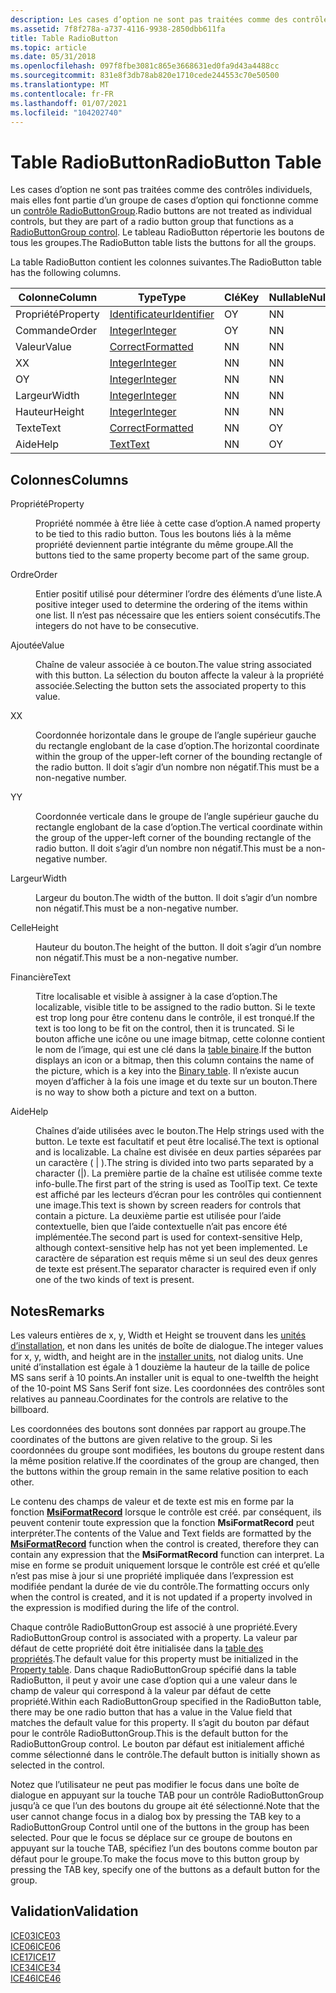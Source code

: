 ```yaml
---
description: Les cases d’option ne sont pas traitées comme des contrôles individuels, mais elles font partie d’un groupe de cases d’option qui fonctionne comme un contrôle RadioButtonGroup. Le tableau RadioButton répertorie les boutons de tous les groupes.
ms.assetid: 7f8f278a-a737-4116-9938-2850dbb611fa
title: Table RadioButton
ms.topic: article
ms.date: 05/31/2018
ms.openlocfilehash: 097f8fbe3081c865e3668631ed0fa9d43a4488cc
ms.sourcegitcommit: 831e8f3db78ab820e1710cede244553c70e50500
ms.translationtype: MT
ms.contentlocale: fr-FR
ms.lasthandoff: 01/07/2021
ms.locfileid: "104202740"
---
```

# <a name="radiobutton-table"></a><span data-ttu-id="4556f-104">Table RadioButton</span><span class="sxs-lookup"><span data-stu-id="4556f-104">RadioButton Table</span></span>

<span data-ttu-id="4556f-105">Les cases d’option ne sont pas traitées comme des contrôles individuels, mais elles font partie d’un groupe de cases d’option qui fonctionne comme un [contrôle RadioButtonGroup](radiobuttongroup-control.md).</span><span class="sxs-lookup"><span data-stu-id="4556f-105">Radio buttons are not treated as individual controls, but they are part of a radio button group that functions as a [RadioButtonGroup control](radiobuttongroup-control.md).</span></span> <span data-ttu-id="4556f-106">Le tableau RadioButton répertorie les boutons de tous les groupes.</span><span class="sxs-lookup"><span data-stu-id="4556f-106">The RadioButton table lists the buttons for all the groups.</span></span>

<span data-ttu-id="4556f-107">La table RadioButton contient les colonnes suivantes.</span><span class="sxs-lookup"><span data-stu-id="4556f-107">The RadioButton table has the following columns.</span></span>



| <span data-ttu-id="4556f-108">Colonne</span><span class="sxs-lookup"><span data-stu-id="4556f-108">Column</span></span>   | <span data-ttu-id="4556f-109">Type</span><span class="sxs-lookup"><span data-stu-id="4556f-109">Type</span></span>                         | <span data-ttu-id="4556f-110">Clé</span><span class="sxs-lookup"><span data-stu-id="4556f-110">Key</span></span> | <span data-ttu-id="4556f-111">Nullable</span><span class="sxs-lookup"><span data-stu-id="4556f-111">Nullable</span></span> |
|----------|------------------------------|-----|----------|
| <span data-ttu-id="4556f-112">Propriété</span><span class="sxs-lookup"><span data-stu-id="4556f-112">Property</span></span> | [<span data-ttu-id="4556f-113">Identificateur</span><span class="sxs-lookup"><span data-stu-id="4556f-113">Identifier</span></span>](identifier.md) | <span data-ttu-id="4556f-114">O</span><span class="sxs-lookup"><span data-stu-id="4556f-114">Y</span></span>   | <span data-ttu-id="4556f-115">N</span><span class="sxs-lookup"><span data-stu-id="4556f-115">N</span></span>        |
| <span data-ttu-id="4556f-116">Commande</span><span class="sxs-lookup"><span data-stu-id="4556f-116">Order</span></span>    | [<span data-ttu-id="4556f-117">Integer</span><span class="sxs-lookup"><span data-stu-id="4556f-117">Integer</span></span>](integer.md)       | <span data-ttu-id="4556f-118">O</span><span class="sxs-lookup"><span data-stu-id="4556f-118">Y</span></span>   | <span data-ttu-id="4556f-119">N</span><span class="sxs-lookup"><span data-stu-id="4556f-119">N</span></span>        |
| <span data-ttu-id="4556f-120">Valeur</span><span class="sxs-lookup"><span data-stu-id="4556f-120">Value</span></span>    | [<span data-ttu-id="4556f-121">Correct</span><span class="sxs-lookup"><span data-stu-id="4556f-121">Formatted</span></span>](formatted.md)   | <span data-ttu-id="4556f-122">N</span><span class="sxs-lookup"><span data-stu-id="4556f-122">N</span></span>   | <span data-ttu-id="4556f-123">N</span><span class="sxs-lookup"><span data-stu-id="4556f-123">N</span></span>        |
| <span data-ttu-id="4556f-124">X</span><span class="sxs-lookup"><span data-stu-id="4556f-124">X</span></span>        | [<span data-ttu-id="4556f-125">Integer</span><span class="sxs-lookup"><span data-stu-id="4556f-125">Integer</span></span>](integer.md)       | <span data-ttu-id="4556f-126">N</span><span class="sxs-lookup"><span data-stu-id="4556f-126">N</span></span>   | <span data-ttu-id="4556f-127">N</span><span class="sxs-lookup"><span data-stu-id="4556f-127">N</span></span>        |
| <span data-ttu-id="4556f-128">O</span><span class="sxs-lookup"><span data-stu-id="4556f-128">Y</span></span>        | [<span data-ttu-id="4556f-129">Integer</span><span class="sxs-lookup"><span data-stu-id="4556f-129">Integer</span></span>](integer.md)       | <span data-ttu-id="4556f-130">N</span><span class="sxs-lookup"><span data-stu-id="4556f-130">N</span></span>   | <span data-ttu-id="4556f-131">N</span><span class="sxs-lookup"><span data-stu-id="4556f-131">N</span></span>        |
| <span data-ttu-id="4556f-132">Largeur</span><span class="sxs-lookup"><span data-stu-id="4556f-132">Width</span></span>    | [<span data-ttu-id="4556f-133">Integer</span><span class="sxs-lookup"><span data-stu-id="4556f-133">Integer</span></span>](integer.md)       | <span data-ttu-id="4556f-134">N</span><span class="sxs-lookup"><span data-stu-id="4556f-134">N</span></span>   | <span data-ttu-id="4556f-135">N</span><span class="sxs-lookup"><span data-stu-id="4556f-135">N</span></span>        |
| <span data-ttu-id="4556f-136">Hauteur</span><span class="sxs-lookup"><span data-stu-id="4556f-136">Height</span></span>   | [<span data-ttu-id="4556f-137">Integer</span><span class="sxs-lookup"><span data-stu-id="4556f-137">Integer</span></span>](integer.md)       | <span data-ttu-id="4556f-138">N</span><span class="sxs-lookup"><span data-stu-id="4556f-138">N</span></span>   | <span data-ttu-id="4556f-139">N</span><span class="sxs-lookup"><span data-stu-id="4556f-139">N</span></span>        |
| <span data-ttu-id="4556f-140">Texte</span><span class="sxs-lookup"><span data-stu-id="4556f-140">Text</span></span>     | [<span data-ttu-id="4556f-141">Correct</span><span class="sxs-lookup"><span data-stu-id="4556f-141">Formatted</span></span>](formatted.md)   | <span data-ttu-id="4556f-142">N</span><span class="sxs-lookup"><span data-stu-id="4556f-142">N</span></span>   | <span data-ttu-id="4556f-143">O</span><span class="sxs-lookup"><span data-stu-id="4556f-143">Y</span></span>        |
| <span data-ttu-id="4556f-144">Aide</span><span class="sxs-lookup"><span data-stu-id="4556f-144">Help</span></span>     | [<span data-ttu-id="4556f-145">Text</span><span class="sxs-lookup"><span data-stu-id="4556f-145">Text</span></span>](text.md)             | <span data-ttu-id="4556f-146">N</span><span class="sxs-lookup"><span data-stu-id="4556f-146">N</span></span>   | <span data-ttu-id="4556f-147">O</span><span class="sxs-lookup"><span data-stu-id="4556f-147">Y</span></span>        |



 

## <a name="columns"></a><span data-ttu-id="4556f-148">Colonnes</span><span class="sxs-lookup"><span data-stu-id="4556f-148">Columns</span></span>

<dl> <dt>

<span data-ttu-id="4556f-149"><span id="Property"></span><span id="property"></span><span id="PROPERTY"></span>Propriété</span><span class="sxs-lookup"><span data-stu-id="4556f-149"><span id="Property"></span><span id="property"></span><span id="PROPERTY"></span>Property</span></span>
</dt> <dd>

<span data-ttu-id="4556f-150">Propriété nommée à être liée à cette case d’option.</span><span class="sxs-lookup"><span data-stu-id="4556f-150">A named property to be tied to this radio button.</span></span> <span data-ttu-id="4556f-151">Tous les boutons liés à la même propriété deviennent partie intégrante du même groupe.</span><span class="sxs-lookup"><span data-stu-id="4556f-151">All the buttons tied to the same property become part of the same group.</span></span>

</dd> <dt>

<span data-ttu-id="4556f-152"><span id="Order"></span><span id="order"></span><span id="ORDER"></span>Ordre</span><span class="sxs-lookup"><span data-stu-id="4556f-152"><span id="Order"></span><span id="order"></span><span id="ORDER"></span>Order</span></span>
</dt> <dd>

<span data-ttu-id="4556f-153">Entier positif utilisé pour déterminer l’ordre des éléments d’une liste.</span><span class="sxs-lookup"><span data-stu-id="4556f-153">A positive integer used to determine the ordering of the items within one list.</span></span> <span data-ttu-id="4556f-154">Il n’est pas nécessaire que les entiers soient consécutifs.</span><span class="sxs-lookup"><span data-stu-id="4556f-154">The integers do not have to be consecutive.</span></span>

</dd> <dt>

<span data-ttu-id="4556f-155"><span id="Value"></span><span id="value"></span><span id="VALUE"></span>Ajoutée</span><span class="sxs-lookup"><span data-stu-id="4556f-155"><span id="Value"></span><span id="value"></span><span id="VALUE"></span>Value</span></span>
</dt> <dd>

<span data-ttu-id="4556f-156">Chaîne de valeur associée à ce bouton.</span><span class="sxs-lookup"><span data-stu-id="4556f-156">The value string associated with this button.</span></span> <span data-ttu-id="4556f-157">La sélection du bouton affecte la valeur à la propriété associée.</span><span class="sxs-lookup"><span data-stu-id="4556f-157">Selecting the button sets the associated property to this value.</span></span>

</dd> <dt>

<span data-ttu-id="4556f-158"><span id="X"></span><span id="x"></span>X</span><span class="sxs-lookup"><span data-stu-id="4556f-158"><span id="X"></span><span id="x"></span>X</span></span>
</dt> <dd>

<span data-ttu-id="4556f-159">Coordonnée horizontale dans le groupe de l’angle supérieur gauche du rectangle englobant de la case d’option.</span><span class="sxs-lookup"><span data-stu-id="4556f-159">The horizontal coordinate within the group of the upper-left corner of the bounding rectangle of the radio button.</span></span> <span data-ttu-id="4556f-160">Il doit s’agir d’un nombre non négatif.</span><span class="sxs-lookup"><span data-stu-id="4556f-160">This must be a non-negative number.</span></span>

</dd> <dt>

<span data-ttu-id="4556f-161"><span id="Y"></span><span id="y"></span>Y</span><span class="sxs-lookup"><span data-stu-id="4556f-161"><span id="Y"></span><span id="y"></span>Y</span></span>
</dt> <dd>

<span data-ttu-id="4556f-162">Coordonnée verticale dans le groupe de l’angle supérieur gauche du rectangle englobant de la case d’option.</span><span class="sxs-lookup"><span data-stu-id="4556f-162">The vertical coordinate within the group of the upper-left corner of the bounding rectangle of the radio button.</span></span> <span data-ttu-id="4556f-163">Il doit s’agir d’un nombre non négatif.</span><span class="sxs-lookup"><span data-stu-id="4556f-163">This must be a non-negative number.</span></span>

</dd> <dt>

<span data-ttu-id="4556f-164"><span id="Width"></span><span id="width"></span><span id="WIDTH"></span>Largeur</span><span class="sxs-lookup"><span data-stu-id="4556f-164"><span id="Width"></span><span id="width"></span><span id="WIDTH"></span>Width</span></span>
</dt> <dd>

<span data-ttu-id="4556f-165">Largeur du bouton.</span><span class="sxs-lookup"><span data-stu-id="4556f-165">The width of the button.</span></span> <span data-ttu-id="4556f-166">Il doit s’agir d’un nombre non négatif.</span><span class="sxs-lookup"><span data-stu-id="4556f-166">This must be a non-negative number.</span></span>

</dd> <dt>

<span data-ttu-id="4556f-167"><span id="Height"></span><span id="height"></span><span id="HEIGHT"></span>Celle</span><span class="sxs-lookup"><span data-stu-id="4556f-167"><span id="Height"></span><span id="height"></span><span id="HEIGHT"></span>Height</span></span>
</dt> <dd>

<span data-ttu-id="4556f-168">Hauteur du bouton.</span><span class="sxs-lookup"><span data-stu-id="4556f-168">The height of the button.</span></span> <span data-ttu-id="4556f-169">Il doit s’agir d’un nombre non négatif.</span><span class="sxs-lookup"><span data-stu-id="4556f-169">This must be a non-negative number.</span></span>

</dd> <dt>

<span data-ttu-id="4556f-170"><span id="Text"></span><span id="text"></span><span id="TEXT"></span>Financière</span><span class="sxs-lookup"><span data-stu-id="4556f-170"><span id="Text"></span><span id="text"></span><span id="TEXT"></span>Text</span></span>
</dt> <dd>

<span data-ttu-id="4556f-171">Titre localisable et visible à assigner à la case d’option.</span><span class="sxs-lookup"><span data-stu-id="4556f-171">The localizable, visible title to be assigned to the radio button.</span></span> <span data-ttu-id="4556f-172">Si le texte est trop long pour être contenu dans le contrôle, il est tronqué.</span><span class="sxs-lookup"><span data-stu-id="4556f-172">If the text is too long to be fit on the control, then it is truncated.</span></span> <span data-ttu-id="4556f-173">Si le bouton affiche une icône ou une image bitmap, cette colonne contient le nom de l’image, qui est une clé dans la [table binaire](binary-table.md).</span><span class="sxs-lookup"><span data-stu-id="4556f-173">If the button displays an icon or a bitmap, then this column contains the name of the picture, which is a key into the [Binary table](binary-table.md).</span></span> <span data-ttu-id="4556f-174">Il n’existe aucun moyen d’afficher à la fois une image et du texte sur un bouton.</span><span class="sxs-lookup"><span data-stu-id="4556f-174">There is no way to show both a picture and text on a button.</span></span>

</dd> <dt>

<span data-ttu-id="4556f-175"><span id="Help"></span><span id="help"></span><span id="HELP"></span>Aide</span><span class="sxs-lookup"><span data-stu-id="4556f-175"><span id="Help"></span><span id="help"></span><span id="HELP"></span>Help</span></span>
</dt> <dd>

<span data-ttu-id="4556f-176">Chaînes d’aide utilisées avec le bouton.</span><span class="sxs-lookup"><span data-stu-id="4556f-176">The Help strings used with the button.</span></span> <span data-ttu-id="4556f-177">Le texte est facultatif et peut être localisé.</span><span class="sxs-lookup"><span data-stu-id="4556f-177">The text is optional and is localizable.</span></span> <span data-ttu-id="4556f-178">La chaîne est divisée en deux parties séparées par un caractère ( \| ).</span><span class="sxs-lookup"><span data-stu-id="4556f-178">The string is divided into two parts separated by a character (\|).</span></span> <span data-ttu-id="4556f-179">La première partie de la chaîne est utilisée comme texte info-bulle.</span><span class="sxs-lookup"><span data-stu-id="4556f-179">The first part of the string is used as ToolTip text.</span></span> <span data-ttu-id="4556f-180">Ce texte est affiché par les lecteurs d’écran pour les contrôles qui contiennent une image.</span><span class="sxs-lookup"><span data-stu-id="4556f-180">This text is shown by screen readers for controls that contain a picture.</span></span> <span data-ttu-id="4556f-181">La deuxième partie est utilisée pour l’aide contextuelle, bien que l’aide contextuelle n’ait pas encore été implémentée.</span><span class="sxs-lookup"><span data-stu-id="4556f-181">The second part is used for context-sensitive Help, although context-sensitive help has not yet been implemented.</span></span> <span data-ttu-id="4556f-182">Le caractère de séparation est requis même si un seul des deux genres de texte est présent.</span><span class="sxs-lookup"><span data-stu-id="4556f-182">The separator character is required even if only one of the two kinds of text is present.</span></span>

</dd> </dl>

## <a name="remarks"></a><span data-ttu-id="4556f-183">Notes</span><span class="sxs-lookup"><span data-stu-id="4556f-183">Remarks</span></span>

<span data-ttu-id="4556f-184">Les valeurs entières de x, y, Width et Height se trouvent dans les [unités d’installation](installer-units.md), et non dans les unités de boîte de dialogue.</span><span class="sxs-lookup"><span data-stu-id="4556f-184">The integer values for x, y, width, and height are in the [installer units](installer-units.md), not dialog units.</span></span> <span data-ttu-id="4556f-185">Une unité d’installation est égale à 1 douzième la hauteur de la taille de police MS sans serif à 10 points.</span><span class="sxs-lookup"><span data-stu-id="4556f-185">An installer unit is equal to one-twelfth the height of the 10-point MS Sans Serif font size.</span></span> <span data-ttu-id="4556f-186">Les coordonnées des contrôles sont relatives au panneau.</span><span class="sxs-lookup"><span data-stu-id="4556f-186">Coordinates for the controls are relative to the billboard.</span></span>

<span data-ttu-id="4556f-187">Les coordonnées des boutons sont données par rapport au groupe.</span><span class="sxs-lookup"><span data-stu-id="4556f-187">The coordinates of the buttons are given relative to the group.</span></span> <span data-ttu-id="4556f-188">Si les coordonnées du groupe sont modifiées, les boutons du groupe restent dans la même position relative.</span><span class="sxs-lookup"><span data-stu-id="4556f-188">If the coordinates of the group are changed, then the buttons within the group remain in the same relative position to each other.</span></span>

<span data-ttu-id="4556f-189">Le contenu des champs de valeur et de texte est mis en forme par la fonction [**MsiFormatRecord**](/windows/desktop/api/Msiquery/nf-msiquery-msiformatrecorda) lorsque le contrôle est créé. par conséquent, ils peuvent contenir toute expression que la fonction **MsiFormatRecord** peut interpréter.</span><span class="sxs-lookup"><span data-stu-id="4556f-189">The contents of the Value and Text fields are formatted by the [**MsiFormatRecord**](/windows/desktop/api/Msiquery/nf-msiquery-msiformatrecorda) function when the control is created, therefore they can contain any expression that the **MsiFormatRecord** function can interpret.</span></span> <span data-ttu-id="4556f-190">La mise en forme se produit uniquement lorsque le contrôle est créé et qu’elle n’est pas mise à jour si une propriété impliquée dans l’expression est modifiée pendant la durée de vie du contrôle.</span><span class="sxs-lookup"><span data-stu-id="4556f-190">The formatting occurs only when the control is created, and it is not updated if a property involved in the expression is modified during the life of the control.</span></span>

<span data-ttu-id="4556f-191">Chaque contrôle RadioButtonGroup est associé à une propriété.</span><span class="sxs-lookup"><span data-stu-id="4556f-191">Every RadioButtonGroup control is associated with a property.</span></span> <span data-ttu-id="4556f-192">La valeur par défaut de cette propriété doit être initialisée dans la [table des propriétés](property-table.md).</span><span class="sxs-lookup"><span data-stu-id="4556f-192">The default value for this property must be initialized in the [Property table](property-table.md).</span></span> <span data-ttu-id="4556f-193">Dans chaque RadioButtonGroup spécifié dans la table RadioButton, il peut y avoir une case d’option qui a une valeur dans le champ de valeur qui correspond à la valeur par défaut de cette propriété.</span><span class="sxs-lookup"><span data-stu-id="4556f-193">Within each RadioButtonGroup specified in the RadioButton table, there may be one radio button that has a value in the Value field that matches the default value for this property.</span></span> <span data-ttu-id="4556f-194">Il s’agit du bouton par défaut pour le contrôle RadioButtonGroup.</span><span class="sxs-lookup"><span data-stu-id="4556f-194">This is the default button for the RadioButtonGroup control.</span></span> <span data-ttu-id="4556f-195">Le bouton par défaut est initialement affiché comme sélectionné dans le contrôle.</span><span class="sxs-lookup"><span data-stu-id="4556f-195">The default button is initially shown as selected in the control.</span></span>

<span data-ttu-id="4556f-196">Notez que l’utilisateur ne peut pas modifier le focus dans une boîte de dialogue en appuyant sur la touche TAB pour un contrôle RadioButtonGroup jusqu’à ce que l’un des boutons du groupe ait été sélectionné.</span><span class="sxs-lookup"><span data-stu-id="4556f-196">Note that the user cannot change focus in a dialog box by pressing the TAB key to a RadioButtonGroup Control until one of the buttons in the group has been selected.</span></span> <span data-ttu-id="4556f-197">Pour que le focus se déplace sur ce groupe de boutons en appuyant sur la touche TAB, spécifiez l’un des boutons comme bouton par défaut pour le groupe.</span><span class="sxs-lookup"><span data-stu-id="4556f-197">To make the focus move to this button group by pressing the TAB key, specify one of the buttons as a default button for the group.</span></span>

## <a name="validation"></a><span data-ttu-id="4556f-198">Validation</span><span class="sxs-lookup"><span data-stu-id="4556f-198">Validation</span></span>

<dl>

[<span data-ttu-id="4556f-199">ICE03</span><span class="sxs-lookup"><span data-stu-id="4556f-199">ICE03</span></span>](ice03.md)  
[<span data-ttu-id="4556f-200">ICE06</span><span class="sxs-lookup"><span data-stu-id="4556f-200">ICE06</span></span>](ice06.md)  
[<span data-ttu-id="4556f-201">ICE17</span><span class="sxs-lookup"><span data-stu-id="4556f-201">ICE17</span></span>](ice17.md)  
[<span data-ttu-id="4556f-202">ICE34</span><span class="sxs-lookup"><span data-stu-id="4556f-202">ICE34</span></span>](ice34.md)  
[<span data-ttu-id="4556f-203">ICE46</span><span class="sxs-lookup"><span data-stu-id="4556f-203">ICE46</span></span>](ice46.md)  
</dl>

 

 



